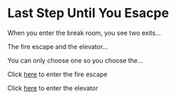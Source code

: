 # Last Step Until You Esacpe 

When you enter the break room, you see two exits...

The fire escape and the elevator... 

You can only choose one so you choose the...

Click [here](../two/good-end.md) to enter the fire escape 

Click [here](../two/bad-end-two.md) to enter the elevator